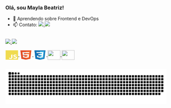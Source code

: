 ### Olá, sou Mayla Beatriz!
- 🌱 Aprendendo sobre Frontend e DevOps
- 📫 Contato: <a href = "mailto:maylaetb@gmail.com">
  <img src="https://img.shields.io/badge/Gmail-D14836?style=for-the-badge&logo=gmail&logoColor=white" target="_blank">
</a> <a href="https://www.linkedin.com/in/maylabeatriz/" target="_blank">
  <img src="https://img.shields.io/badge/-LinkedIn-%230077B5?style=for-the-badge&logo=linkedin&logoColor=white" target="_blank">
</a>

##

<div>
  <a href="https://github.com/MaylaBeatriz">
  <img height="180em" src="https://github-readme-stats.vercel.app/api?username=MaylaBeatriz&show_icons=true&theme=tokyonight&include_all_commits=true&count_private=true"/>
  <img height="180em" src="https://github-readme-stats.vercel.app/api/top-langs/?username=MaylaBeatriz&layout=compact&langs_count=7&theme=tokyonight"/>
</div>
  
<div style="display: inline_block"><br>
  <img align="center" height="30" width="40" 
       src="https://raw.githubusercontent.com/devicons/devicon/master/icons/javascript/javascript-plain.svg"/>  
  <img align="center" height="30" width="40" 
       src="https://raw.githubusercontent.com/devicons/devicon/master/icons/html5/html5-original.svg"/>
  <img align="center" height="30" width="40" 
       src="https://raw.githubusercontent.com/devicons/devicon/master/icons/css3/css3-original.svg"/>
  <img align="center" height="30" width="40"
       src="https://cdn.jsdelivr.net/gh/devicons/devicon/icons/angularjs/angularjs-original.svg"/>
  <img align="center" height="30" width="40"
       src="https://cdn.jsdelivr.net/gh/devicons/devicon/icons/git/git-original.svg"/>
</div>
  
## 
  
![Snake animation](https://github.com/MaylaBeatriz/MaylaBeatriz/blob/output/github-contribution-grid-snake.svg)
  
</div>
